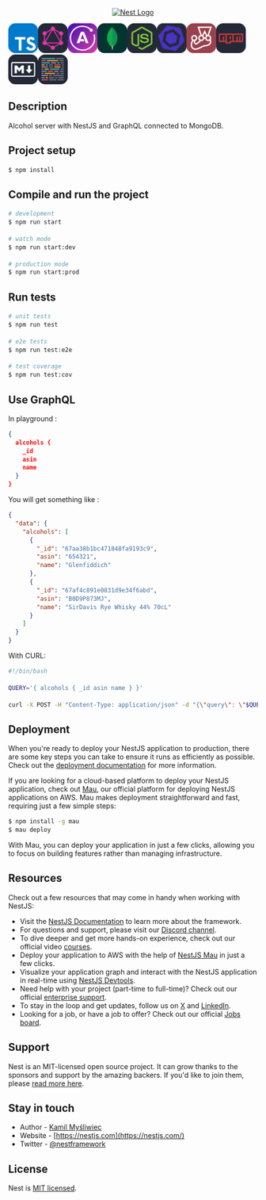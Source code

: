 <p align="center">
  <a href="http://nestjs.com/" target="blank"><img src="https://nestjs.com/img/logo-small.svg" width="120" alt="Nest Logo" /></a>
</p>

<p align="left"><a href="https://www.typescriptlang.org/" target="_blank"><img src="https://raw.githubusercontent.com/jpb06/jpb06/master/icons/TypeScript.svg" alt="TypeScript" height="60" /></a><a href="https://graphql.org" target="_blank"><img src="https://raw.githubusercontent.com/jpb06/jpb06/master/icons/GraphQL-Dark.svg" alt="Graphql" height="60" /></a><a href="https://www.apollographql.com/docs/" target="_blank"><img src="https://raw.githubusercontent.com/jpb06/jpb06/master/icons/Apollo.svg" alt="apollo" width="60" height="60"/></a><a href="https://www.mongodb.com/" target="_blank"><img src="https://raw.githubusercontent.com/jpb06/jpb06/master/icons/MongoDB.svg" alt="mongodb" width="60" height="60"/></a><a href="https://nodejs.org/en/docs/" target="_blank"><img height="60" src="https://raw.githubusercontent.com/jpb06/jpb06/master/icons/NodeJS-Dark.svg" /></a><a href="https://eslint.org/" target="_blank"><img src="https://raw.githubusercontent.com/jpb06/jpb06/master/icons/Eslint-Dark.svg" alt="eslint" width="60" height="60"/></a><a href="https://jestjs.io/" target="_blank"><img src="https://raw.githubusercontent.com/jpb06/jpb06/master/icons/Jest.svg" alt="jest" width="60" height="60"/></a><a href="https://www.npmjs.com/~jpb06" target="_blank"><img src="https://raw.githubusercontent.com/jpb06/jpb06/master/icons/Npm-Dark.svg" alt="npm" width="60" height="60"/></a><a href="https://www.markdownguide.org/" target="_blank"><img src="https://raw.githubusercontent.com/jpb06/jpb06/master/icons/Markdown-Dark.svg" alt="markdown" height="60" /></a><a href="https://prettier.io/docs/en/index.html" target="_blank"><img height="60" src="https://raw.githubusercontent.com/jpb06/jpb06/master/icons/Prettier-Dark.svg" /></a></p>

## Description

Alcohol server with NestJS and GraphQL connected to MongoDB.

## Project setup

```bash
$ npm install
```

## Compile and run the project

```bash
# development
$ npm run start

# watch mode
$ npm run start:dev

# production mode
$ npm run start:prod
```

## Run tests

```bash
# unit tests
$ npm run test

# e2e tests
$ npm run test:e2e

# test coverage
$ npm run test:cov
```

## Use GraphQL

In playground :
```json
{
  alcohols {
    _id
    asin
    name
  }
}
```

You will get something like :
```json
{
  "data": {
    "alcohols": [
      {
        "_id": "67aa38b1bc471848fa9193c9",
        "asin": "654321",
        "name": "Glenfiddich"
      },
      {
        "_id": "67af4c891e0831d9e34f6abd",
        "asin": "B0D9P873MJ",
        "name": "SirDavis Rye Whisky 44% 70cL"
      }
    ]
  }
}
```

With CURL:

```bash
#!/bin/bash

QUERY='{ alcohols { _id asin name } }'

curl -X POST -H "Content-Type: application/json" -d "{\"query\": \"$QUERY\"}" http://localhost:3000/graphql
```

## Deployment

When you're ready to deploy your NestJS application to production, there are some key steps you can take to ensure it runs as efficiently as possible. Check out the [deployment documentation](https://docs.nestjs.com/deployment) for more information.

If you are looking for a cloud-based platform to deploy your NestJS application, check out [Mau](https://mau.nestjs.com), our official platform for deploying NestJS applications on AWS. Mau makes deployment straightforward and fast, requiring just a few simple steps:

```bash
$ npm install -g mau
$ mau deploy
```

With Mau, you can deploy your application in just a few clicks, allowing you to focus on building features rather than managing infrastructure.

## Resources

Check out a few resources that may come in handy when working with NestJS:

- Visit the [NestJS Documentation](https://docs.nestjs.com) to learn more about the framework.
- For questions and support, please visit our [Discord channel](https://discord.gg/G7Qnnhy).
- To dive deeper and get more hands-on experience, check out our official video [courses](https://courses.nestjs.com/).
- Deploy your application to AWS with the help of [NestJS Mau](https://mau.nestjs.com) in just a few clicks.
- Visualize your application graph and interact with the NestJS application in real-time using [NestJS Devtools](https://devtools.nestjs.com).
- Need help with your project (part-time to full-time)? Check out our official [enterprise support](https://enterprise.nestjs.com).
- To stay in the loop and get updates, follow us on [X](https://x.com/nestframework) and [LinkedIn](https://linkedin.com/company/nestjs).
- Looking for a job, or have a job to offer? Check out our official [Jobs board](https://jobs.nestjs.com).

## Support

Nest is an MIT-licensed open source project. It can grow thanks to the sponsors and support by the amazing backers. If you'd like to join them, please [read more here](https://docs.nestjs.com/support).

## Stay in touch

- Author - [Kamil Myśliwiec](https://twitter.com/kammysliwiec)
- Website - [https://nestjs.com](https://nestjs.com/)
- Twitter - [@nestframework](https://twitter.com/nestframework)

## License

Nest is [MIT licensed](https://github.com/nestjs/nest/blob/master/LICENSE).

